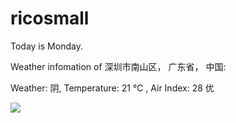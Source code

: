 # ricosmall

Today is Monday.

Weather infomation of 深圳市南山区， 广东省， 中国: 

Weather: 阴, Temperature: 21 ℃ , Air Index: 28 优

<img src="https://github-readme-stats.vercel.app/api?username=ricosmall&show_icons=true" />
